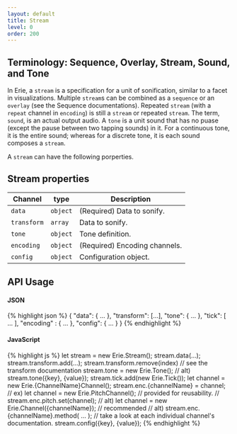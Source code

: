 ```yaml
---
layout: default
title: Stream
level: 0
order: 200
---
```


## Terminology: Sequence, Overlay, Stream, Sound, and Tone

In Erie, a `stream` is a specification for a unit of sonification, similar to a facet in visualizations.
Multiple `stream`s can be combined as a `sequence` or an `overlay` (see the Sequence documentations).
Repeated `stream` (with a `repeat` channel in `encoding`) is still a `stream` or repeated `stream`.
The term, `sound`, is an actual output audio.
A `tone` is a unit sound that has no puase (except the pause between two tapping sounds) in it.
For a continuous tone, it is the entire sound; whereas for a discrete tone, it is each sound composes a `stream`.

A `stream` can have the following porperties.

## Stream properties

| Channel | type | Description |
| ------- | ---- | ----------- |
| `data` | `object` | (Required) Data to sonify. |
| `transform` | `array` | Data to sonify. |
| `tone` | `object` | Tone definition. |
| `encoding` | `object` | (Required) Encoding channels. |
| `config` | `object` | Configuration object. |

## API Usage

<code-groups>
<code-group>
<h4>JSON</h4>
{% highlight json %}
{
  "data": { ... },
  "transform": [...],
  "tone": { ... },
  "tick": [ ... ],
  "encoding" : { ... },
  "config": { ... }
}
{% endhighlight %}
</code-group>
<code-group>
<h4>JavaScript</h4>
{% highlight js %}
let stream = new Erie.Stream();
stream.data(...);
stream.transform.add(...);
stream.transform.remove(index) // see the transform documentation
stream.tone = new Erie.Tone();
// alt) stream.tone({key}, {value});
stream.tick.add(new Erie.Tick());
let channel = new Erie.{ChannelName}Channel();
stream.enc.{channelName} = channel;
// ex) let channel = new Erie.PitchChannel(); // provided for reusability.
//     stream.enc.pitch.set(channel);
// alt) let channel = new Erie.Channel({channelName}); // recommended
// alt) stream.enc.{channelName}.method( ... );
// take a look at each individual channel's documentation.
stream.config({key}, {value});
{% endhighlight %}
</code-group>
</code-groups>
